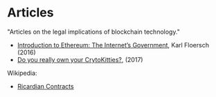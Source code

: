 # Articles
"Articles on the legal implications of blockchain technology."
* [Introduction to Ethereum: The Internet’s Government](https://media.consensys.net/introduction-to-ethereum-the-internets-government-35bdd25f572a), Karl Floersch (2016)
* [Do you really own your CrytoKitties?](https://medium.com/@gmcmullen/do-you-really-own-your-cryptokitties-d2731d3491a9), (2017)

Wikipedia:

 * [Ricardian Contracts](https://en.wikipedia.org/wiki/Ricardian_contract)
